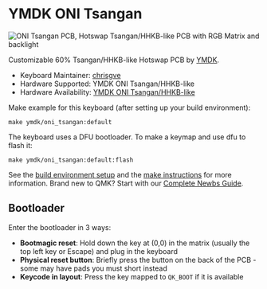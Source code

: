 # YMDK ONI Tsangan

![ONI Tsangan PCB, Hotswap Tsangan/HHKB-like PCB with RGB Matrix and backlight](https://imgur.com/DB87on8.jpeg)

Customizable 60% Tsangan/HHKB-like Hotswap PCB by [YMDK](https://ymdkey.com).

- Keyboard Maintainer: [chrisgve](https://github.com/chrisgve)
- Hardware Supported: YMDK ONI Tsangan/HHKB-like
- Hardware Availability: [YMDK ONI Tsangan/HHKB-like](https://ymdkey.com/products/ymdk-gh60-hhkb-style-tsangan-oni-hot-swappable-both-underglow-switch-rgb-via-programmable-pcb-compatible-with-tokyo-60)

Make example for this keyboard (after setting up your build environment):

    make ymdk/oni_tsangan:default

The keyboard uses a DFU bootloader. To make a keymap and use dfu to flash it:

    make ymdk/oni_tsangan:default:flash

See the [build environment setup](https://docs.qmk.fm/#/getting_started_build_tools) and the [make instructions](https://docs.qmk.fm/#/getting_started_make_guide) for more information. Brand new to QMK? Start with our [Complete Newbs Guide](https://docs.qmk.fm/#/newbs).

## Bootloader

Enter the bootloader in 3 ways:

- **Bootmagic reset**: Hold down the key at (0,0) in the matrix (usually the top left key or Escape) and plug in the keyboard
- **Physical reset button**: Briefly press the button on the back of the PCB - some may have pads you must short instead
- **Keycode in layout**: Press the key mapped to `QK_BOOT` if it is available
